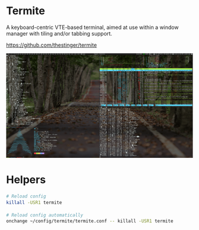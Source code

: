 # Termite

A keyboard-centric VTE-based terminal, aimed at use within a window manager with tiling and/or tabbing support.

https://github.com/thestinger/termite

![](../../screenshots/2020-11-16_12-37.png)

# Helpers

```bash
# Reload config
killall -USR1 termite

# Reload config automatically
onchange ~/config/termite/termite.conf -- killall -USR1 termite
```
